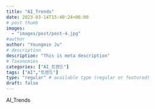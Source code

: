 ```yaml
---
title: "AI_Trends"
date: 2023-03-14T15:40:24+06:00
# post thumb
images:
  - "images/post/post-4.jpg"
#author
author: "Youngmin Ju"
# description
description: "This is meta description"
# Taxonomies
categories: ["AI_트렌드"]
tags: ["AI","트렌드"]
type: "regular" # available type (regular or featured)
draft: false
---
```


AI_Trends